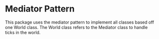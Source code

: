 # Mediator Pattern #

This package uses the mediator pattern to implement all classes based off
one World class. The World class refers to the Mediator class to handle ticks
in the world. 
